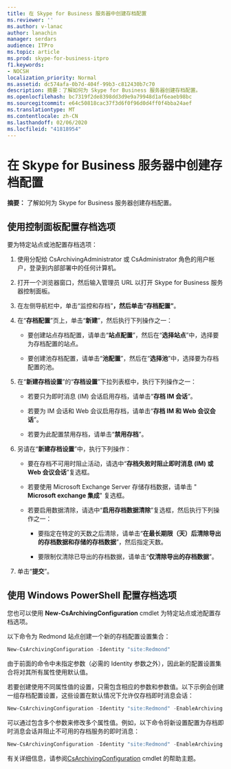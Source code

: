 ```yaml
---
title: 在 Skype for Business 服务器中创建存档配置
ms.reviewer: ''
ms.author: v-lanac
author: lanachin
manager: serdars
audience: ITPro
ms.topic: article
ms.prod: skype-for-business-itpro
f1.keywords:
- NOCSH
localization_priority: Normal
ms.assetid: dc574afa-0b7d-404f-99b3-c812430b7c70
description: 摘要：了解如何为 Skype for Business 服务器创建存档配置。
ms.openlocfilehash: bc7319f2de8398dd3d9e9a79948d1af6eaeb98bc
ms.sourcegitcommit: e64c50818cac37f3d6f0f96d0d4ff0f4bba24aef
ms.translationtype: MT
ms.contentlocale: zh-CN
ms.lasthandoff: 02/06/2020
ms.locfileid: "41818954"
---
```

# <a name="create-an-archiving-configuration-in-skype-for-business-server"></a>在 Skype for Business 服务器中创建存档配置

**摘要：** 了解如何为 Skype for Business 服务器创建存档配置。
  
## <a name="configure-archiving-options-by-using-the-control-panel"></a>使用控制面板配置存档选项

要为特定站点或池配置存档选项： 
  
1. 使用分配给 CsArchivingAdministrator 或 CsAdministrator 角色的用户帐户，登录到内部部署中的任何计算机。 
    
2. 打开一个浏览器窗口，然后输入管理员 URL 以打开 Skype for Business 服务器控制面板。 
    
3. 在左侧导航栏中，单击“监控和存档”****，然后单击“存档配置”****。
    
4. 在“**存档配置**”页上，单击“**新建**”，然后执行下列操作之一： 
    
   - 要创建站点存档配置，请单击“**站点配置**”，然后在“**选择站点**”中，选择要为存档配置的站点。
    
   - 要创建池存档配置，请单击“**池配置**”，然后在“**选择池**”中，选择要为存档配置的池。
    
5. 在“**新建存档设置**”的“**存档设置**”下拉列表框中，执行下列操作之一：
    
   - 若要只为即时消息 (IM) 会话启用存档，请单击“**存档 IM 会话**”。
    
   - 若要为 IM 会话和 Web 会议启用存档，请单击“**存档 IM 和 Web 会议会话**”。
    
   - 若要为此配置禁用存档，请单击“**禁用存档**”。
    
6. 另请在“**新建存档设置**”中，执行下列操作：
    
   - 要在存档不可用时阻止活动，请选中“**存档失败时阻止即时消息 (IM) 或 Web 会议会话**”复选框。
    
   - 若要使用 Microsoft Exchange Server 存储存档数据，请单击 " **Microsoft exchange 集成**" 复选框。
    
   - 若要启用数据清除，请选中“**启用存档数据清除**”复选框，然后执行下列操作之一：
    
     - 要指定在特定的天数之后清除，请单击“**在最长期限（天）后清除导出的存档数据和存储的存档数据**”，然后指定天数。
    
     - 要限制仅清除已导出的存档数据，请单击“**仅清除导出的存档数据**”。
    
7. 单击“**提交**”。
    
## <a name="configure-archiving-options-by-using-windows-powershell"></a>使用 Windows PowerShell 配置存档选项

您也可以使用 **New-CsArchivingConfiguration** cmdlet 为特定站点或池配置存档选项。
  
以下命令为 Redmond 站点创建一个新的存档配置设置集合：
  
```PowerShell
New-CsArchivingConfiguration -Identity "site:Redmond"
```

由于前面的命令中未指定参数（必需的 Identity 参数之外），因此新的配置设置集合将对其所有属性使用默认值。 
  
若要创建使用不同属性值的设置，只需包含相应的参数和参数值。以下示例会创建一组存档配置设置，这些设置在默认情况下允许仅存档即时消息会话：
  
```PowerShell
New-CsArchivingConfiguration -Identity "site:Redmond" -EnableArchiving "ImOnly"
```

可以通过包含多个参数来修改多个属性值。例如，以下命令将新设置配置为存档即时消息会话并阻止不可用的存档服务的即时消息：
  
```PowerShell
New-CsArchivingConfiguration -Identity "site:Redmond" -EnableArchiving "ImOnly" -BlockOnArchiveFailure $True
```

有关详细信息，请参阅[CsArchivingConfiguration](https://docs.microsoft.com/powershell/module/skype/new-csarchivingconfiguration?view=skype-ps) cmdlet 的帮助主题。

